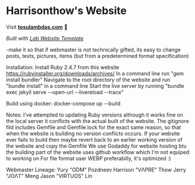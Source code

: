 
# Harrisonthow's Website

Visit **[tosulambdas.com](https://tosulambdas.com)** 🚀

_Built with [Lab Website Template](https://greene-lab.gitbook.io/lab-website-template-docs)_


-make it so that if webmaster is not technically gifted, its easy to change posts, texts, pictures, items (but from a predetermined format specification)

Installation:
    Install Ruby 2.4.7 from this website https://rubyinstaller.org/downloads/archives/
    In a command line run "gem install bundler"
    Navigate to the root directory of the website and run "bundle install" in a command line
    Start the live server by running "bundle exec jekyll serve --open-url --livereload --trace"

Build using docker:
    docker-compose up --build

Notes:
    I've attempted to updating Ruby versions although it works fine on the local server it conflicts with the actual built of the website.
    The gitignore fild includes Gemfile and Gemfile.lock for the exact same reason, so that when the website is building no version conflicts occurs.
    If your website ever fails to build then maybe revert back to an earlier working version of the website and copy the Gemfile
    We use Godaddy for website hosting btu the building part of the website uses github workflow which I'm not equiped to working on
    For file format user WEBP preferabilly, it's optimized :)

Webmaster Lineage:
Yury "ODM" Pozdneev
Harrison "VΛPRE" Thow 
Jerry "JOΛT" Meng
Jason "VIRTUOS" Lin